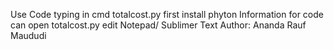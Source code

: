 Use Code typing in cmd totalcost.py
first install phyton 
Information for code can open totalcost.py edit Notepad/ Sublimer Text
Author: Ananda Rauf Maududi